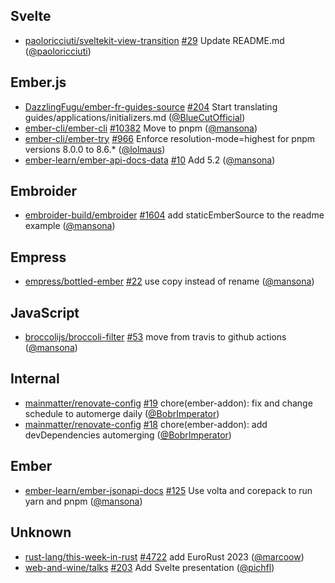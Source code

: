 ## Svelte

- [paoloricciuti/sveltekit-view-transition] [#29](https://github.com/paoloricciuti/sveltekit-view-transition/pull/29) Update README.md ([@paoloricciuti])

## Ember.js

- [DazzlingFugu/ember-fr-guides-source] [#204](https://github.com/DazzlingFugu/ember-fr-guides-source/pull/204) Start translating guides/applications/initializers.md ([@BlueCutOfficial])
- [ember-cli/ember-cli] [#10382](https://github.com/ember-cli/ember-cli/pull/10382) Move to pnpm ([@mansona])
- [ember-cli/ember-try] [#966](https://github.com/ember-cli/ember-try/pull/966) Enforce resolution-mode=highest for pnpm versions 8.0.0 to 8.6.* ([@lolmaus])
- [ember-learn/ember-api-docs-data] [#10](https://github.com/ember-learn/ember-api-docs-data/pull/10) Add 5.2 ([@mansona])

## Embroider

- [embroider-build/embroider] [#1604](https://github.com/embroider-build/embroider/pull/1604) add staticEmberSource to the readme example ([@mansona])

## Empress

- [empress/bottled-ember] [#22](https://github.com/empress/bottled-ember/pull/22) use copy instead of rename ([@mansona])

## JavaScript

- [broccolijs/broccoli-filter] [#53](https://github.com/broccolijs/broccoli-filter/pull/53) move from travis to github actions ([@mansona])

## Internal

- [mainmatter/renovate-config] [#19](https://github.com/mainmatter/renovate-config/pull/19) chore(ember-addon): fix and change schedule to automerge daily ([@BobrImperator])
- [mainmatter/renovate-config] [#18](https://github.com/mainmatter/renovate-config/pull/18) chore(ember-addon): add devDependencies automerging ([@BobrImperator])

## Ember

- [ember-learn/ember-jsonapi-docs] [#125](https://github.com/ember-learn/ember-jsonapi-docs/pull/125) Use volta and corepack to run yarn and pnpm ([@mansona])

## Unknown

- [rust-lang/this-week-in-rust] [#4722](https://github.com/rust-lang/this-week-in-rust/pull/4722) add EuroRust 2023 ([@marcoow])
- [web-and-wine/talks] [#203](https://github.com/web-and-wine/talks/pull/203) Add Svelte presentation ([@pichfl])

[@BlueCutOfficial]: https://github.com/BlueCutOfficial
[@BobrImperator]: https://github.com/BobrImperator
[@lolmaus]: https://github.com/lolmaus
[@mansona]: https://github.com/mansona
[@marcoow]: https://github.com/marcoow
[@paoloricciuti]: https://github.com/paoloricciuti
[@pichfl]: https://github.com/pichfl
[DazzlingFugu/ember-fr-guides-source]: https://github.com/DazzlingFugu/ember-fr-guides-source
[broccolijs/broccoli-filter]: https://github.com/broccolijs/broccoli-filter
[ember-cli/ember-cli]: https://github.com/ember-cli/ember-cli
[ember-cli/ember-try]: https://github.com/ember-cli/ember-try
[ember-learn/ember-api-docs-data]: https://github.com/ember-learn/ember-api-docs-data
[ember-learn/ember-jsonapi-docs]: https://github.com/ember-learn/ember-jsonapi-docs
[embroider-build/embroider]: https://github.com/embroider-build/embroider
[empress/bottled-ember]: https://github.com/empress/bottled-ember
[mainmatter/renovate-config]: https://github.com/mainmatter/renovate-config
[paoloricciuti/sveltekit-view-transition]: https://github.com/paoloricciuti/sveltekit-view-transition
[rust-lang/this-week-in-rust]: https://github.com/rust-lang/this-week-in-rust
[web-and-wine/talks]: https://github.com/web-and-wine/talks